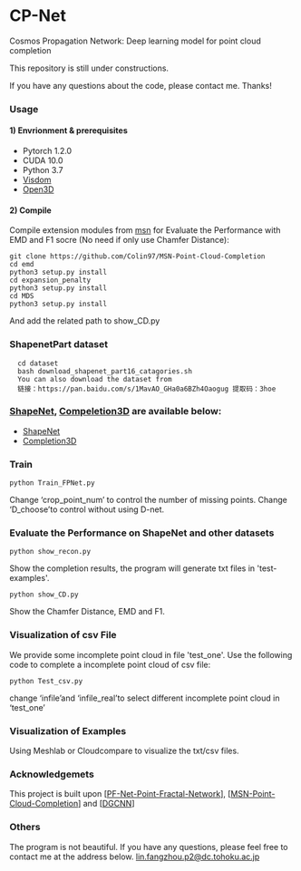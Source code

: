 # CP-Net
Cosmos Propagation Network: Deep learning model for point cloud completion

This repository is still under constructions.

If you have any questions about the code, please contact me. Thanks!


### Usage

#### 1) Envrionment & prerequisites

- Pytorch 1.2.0
- CUDA 10.0
- Python 3.7
- [Visdom](https://github.com/facebookresearch/visdom)
- [Open3D](http://www.open3d.org/docs/release/index.html#python-api-index)

#### 2) Compile

Compile extension modules from [msn](https://github.com/Colin97/MSN-Point-Cloud-Completion) for Evaluate the Performance with EMD and F1 socre (No need if only use Chamfer Distance):  

    git clone https://github.com/Colin97/MSN-Point-Cloud-Completion
    cd emd
    python3 setup.py install
    cd expansion_penalty
    python3 setup.py install
    cd MDS
    python3 setup.py install

And add the related path to show_CD.py
### ShapenetPart dataset 
```
  cd dataset
  bash download_shapenet_part16_catagories.sh
  You can also download the dataset from 
  链接：https://pan.baidu.com/s/1MavAO_GHa0a6BZh4Oaogug 提取码：3hoe 
```

### [ShapeNet](https://www.shapenet.org/), [Compeletion3D](http://completion3d.stanford.edu/) are available below:

- [ShapeNet](https://drive.google.com/drive/folders/1P_W1tz5Q4ZLapUifuOE4rFAZp6L1XTJz)
- [Completion3D](http://download.cs.stanford.edu/downloads/completion3d/dataset2019.zip)

### Train
```
python Train_FPNet.py 
```
Change ‘crop_point_num’ to control the number of missing points.
Change ‘D_choose’to control without using D-net.

### Evaluate the Performance on ShapeNet and other datasets
```
python show_recon.py
```
Show the completion results, the program will generate txt files in 'test-examples'.
```
python show_CD.py
```
Show the Chamfer Distance, EMD and F1.

### Visualization of csv File

We provide some incomplete point cloud in file 'test_one'. Use the following code to complete a incomplete point cloud of csv file:
```
python Test_csv.py
```
change ‘infile’and  ‘infile_real’to select different incomplete point cloud in ‘test_one’

### Visualization of Examples

Using Meshlab or Cloudcompare to visualize the txt/csv files.


### Acknowledgemets

This project is built upon [<a href="https://github.com/zztianzz/PF-Net-Point-Fractal-Network">PF-Net-Point-Fractal-Network</a>], [<a href="https://github.com/Colin97/MSN-Point-Cloud-Completion">MSN-Point-Cloud-Completion</a>] and [<a href="https://github.com/WangYueFt/dgcnn">DGCNN</a>]

### Others
The program is not beautiful.
If you have any questions, please feel free to contact me at the address below.
lin.fangzhou.p2@dc.tohoku.ac.jp
